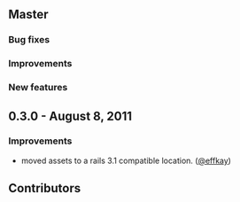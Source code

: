 ## Master

### Bug fixes

### Improvements

### New features

## 0.3.0 - August 8, 2011

### Improvements

- moved assets to a rails 3.1 compatible location. ([@effkay][])

## Contributors

[@manufaktor]: https://github.com/manufaktor
[@effkay]: https://github.com/effkay
[@iphilgood]: https://github.com/iphilgood
[melinda]: http://www.melinda-lini.de/

